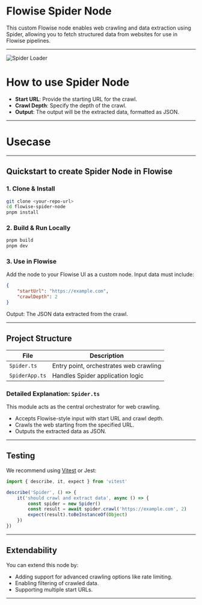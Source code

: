 # Flowise Spider Node

This custom Flowise node enables web crawling and data extraction using Spider, allowing you to fetch structured data from websites for use in Flowise pipelines.

---

![Spider Loader](spider.svg)

# How to use Spider Node

-   **Start URL**: Provide the starting URL for the crawl.
-   **Crawl Depth**: Specify the depth of the crawl.
-   **Output**: The output will be the extracted data, formatted as JSON.

---

# Usecase

---

## Quickstart to create Spider Node in Flowise

### 1. Clone & Install

```bash
git clone <your-repo-url>
cd flowise-spider-node
pnpm install
```

### 2. Build & Run Locally

```bash
pnpm build
pnpm dev
```

### 3. Use in Flowise

Add the node to your Flowise UI as a custom node. Input data must include:

```json
{
    "startUrl": "https://example.com",
    "crawlDepth": 2
}
```

Output: The JSON data extracted from the crawl.

---

## Project Structure

| File           | Description                            |
| -------------- | -------------------------------------- |
| `Spider.ts`    | Entry point, orchestrates web crawling |
| `SpiderApp.ts` | Handles Spider application logic       |

### Detailed Explanation: `Spider.ts`

This module acts as the central orchestrator for web crawling.

-   Accepts Flowise-style input with start URL and crawl depth.
-   Crawls the web starting from the specified URL.
-   Outputs the extracted data as JSON.

---

## Testing

We recommend using [Vitest](https://vitest.dev/) or Jest:

```ts
import { describe, it, expect } from 'vitest'

describe('Spider', () => {
    it('should crawl and extract data', async () => {
        const spider = new Spider()
        const result = await spider.crawl('https://example.com', 2)
        expect(result).toBeInstanceOf(Object)
    })
})
```

---

## Extendability

You can extend this node by:

-   Adding support for advanced crawling options like rate limiting.
-   Enabling filtering of crawled data.
-   Supporting multiple start URLs.

---
